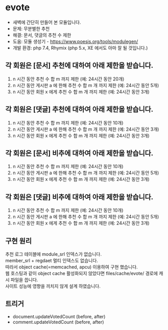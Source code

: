 # evote
- 새벽에 간단히 만들어 본 모듈입니다.
- 문제: 무분별한 추천
- 해결: 문서, 댓글의 추천 수 제한
- 도움: 모듈 생성기 - https://www.poesis.org/tools/modulegen/
- 개발 환경: php 7.4, Rhymix (php 5.x, XE 에서도 아마 잘 될 것입니다.)

## 각 회원은 [문서] 추천에 대하여 아래 제한을 받습니다.
1. n 시간 동안 추천 수 합 m 까지 제한 (예: 24시간 동안 20개)
2. n 시간 동안 게시판 a 에 한해 추천 수 합 m 개 까지 제한 (예: 24시간 동안 5개)
3. n 시간 동안 회원 x 에게 추천 수 합 m 개 까지 제한 (예: 24시간 동안 3개)

## 각 회원은 [댓글] 추천에 대하여 아래 제한을 받습니다.
1. n 시간 동안 추천 수 합 m 까지 제한 (예: 24시간 동안 10개)
2. n 시간 동안 게시판 a 에 한해 추천 수 합 m 개 까지 제한 (예: 24시간 동안 3개)
3. n 시간 동안 회원 x 에게 추천 수 합 m 개 까지 제한 (예: 24시간 동안 3개)

## 각 회원은 [문서] 비추에 대하여 아래 제한을 받습니다.
1. n 시간 동안 추천 수 합 m 까지 제한 (예: 24시간 동안 10개)
2. n 시간 동안 게시판 a 에 한해 추천 수 합 m 개 까지 제한 (예: 24시간 동안 5개)
3. n 시간 동안 회원 x 에게 추천 수 합 m 개 까지 제한 (예: 24시간 동안 3개)

## 각 회원은 [댓글] 비추에 대하여 아래 제한을 받습니다.
1. n 시간 동안 추천 수 합 m 까지 제한 (예: 24시간 동안 10개)
2. n 시간 동안 게시판 a 에 한해 추천 수 합 m 개 까지 제한 (예: 24시간 동안 5개)
3. n 시간 동안 회원 x 에게 추천 수 합 m 개 까지 제한 (예: 24시간 동안 3개)

## 구현 원리
추천 로그 테이블에 module_srl 인덱스가 없습니다.   
member_srl + regdaet 멀티 인덱스도 없습니다.   
따라서 object cache(=memcached, apcu) 이용하여 구현 했습니다.   
웹 호스팅과 같이 object cache 활성화되지 않았다면 files/cache/evote/ 경로에 캐시 파일을 씁니다.   
사이트 성능에 영향을 끼치지 않게 설계 하였습니다.

## 트리거
- document.updateVotedCount (before, after)
- comment.updateVotedCount (before, after)
